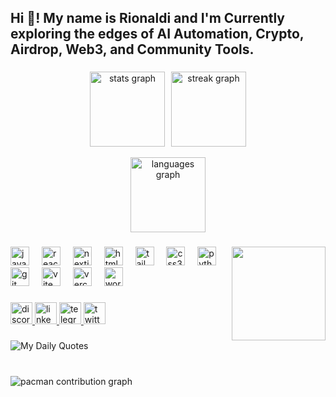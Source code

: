 <h2 align="left">Hi 👋! My name is Rionaldi and I'm Currently exploring the edges of AI Automation, Crypto, Airdrop, Web3, and Community Tools.</h2>

###

<div align="center">
  <div style="display: flex; justify-content: center; gap: 10px;">
    <img src="https://github-readme-stats.vercel.app/api?username=4funnds&theme=blue_navy&hide_border=false&include_all_commits=false&count_private=false" height="120" alt="stats graph" />
    <img src="https://nirzak-streak-stats.vercel.app/?user=4funnds&theme=blue_navy&hide_border=false" height="120" alt="streak graph" />
  </div>
  <br />
  <img src="https://github-readme-stats.vercel.app/api/top-langs/?username=4funnds&theme=blue_navy&hide_border=false&include_all_commits=false&count_private=false&layout=compact" height="120" alt="languages graph" />
</div>

###

<img align="right" height="150" src="https://media0.giphy.com/media/v1.Y2lkPTc5MGI3NjExYTJ4OWE2bmZjaXNmczBrZHdrcHYzeXRtcWM3ZWFhOGZ4enVmcXhoOSZlcD12MV9pbnRlcm5hbF9naWZfYnlfaWQmY3Q9Zw/ryKkajMOMjYCQ/giphy.gif"  />

###

<div align="left">
  <img src="https://cdn.jsdelivr.net/gh/devicons/devicon/icons/javascript/javascript-original.svg" height="30" alt="javascript logo"  />
  <img width="12" />
  <img src="https://cdn.jsdelivr.net/gh/devicons/devicon/icons/react/react-original.svg" height="30" alt="react logo"  />
  <img width="12" />
  <img src="https://cdn.jsdelivr.net/gh/devicons/devicon/icons/nextjs/nextjs-original.svg" height="30" alt="nextjs logo"  />
  <img width="12" />
  <img src="https://skillicons.dev/icons?i=html" height="30" alt="html5 logo"  />
  <img width="12" />
  <img src="https://skillicons.dev/icons?i=tailwind" height="30" alt="tailwindcss logo"  />
  <img width="12" />
  <img src="https://skillicons.dev/icons?i=css" height="30" alt="css3 logo"  />
  <img width="12" />
  <img src="https://skillicons.dev/icons?i=py" height="30" alt="python logo"  />
  <img width="12" />
  <img src="https://skillicons.dev/icons?i=git" height="30" alt="git logo"  />
  <img width="12" />
  <img src="https://skillicons.dev/icons?i=vite" height="30" alt="vite logo"  />
  <img width="12" />
  <img src="https://skillicons.dev/icons?i=vercel" height="30" alt="vercel logo"  />
  <img width="12" />
  <img src="https://skillicons.dev/icons?i=wordpress" height="30" alt="wordpress logo"  />
</div>

###

<div align="left">
  <a href="https://discord.com/4funnds" target="_blank">
    <img src="https://img.shields.io/static/v1?message=Discord&logo=discord&label=&color=7289DA&logoColor=white&labelColor=&style=for-the-badge" height="35" alt="discord logo"  />
  </a>
  <a href="https://www.linkedin.com/in/rionaldi-lie-44ab41280/" target="_blank">
    <img src="https://img.shields.io/static/v1?message=LinkedIn&logo=linkedin&label=&color=0077B5&logoColor=white&labelColor=&style=for-the-badge" height="35" alt="linkedin logo"  />
  </a>
  <a href="https://t.me/fourfunnds" target="_blank">
    <img src="https://img.shields.io/static/v1?message=Telegram&logo=telegram&label=&color=2CA5E0&logoColor=white&labelColor=&style=for-the-badge" height="35" alt="telegram logo"  />
  </a>
  <a href="https://x.com/4funnds" target="_blank">
    <img src="https://img.shields.io/static/v1?message=Twitter&logo=twitter&label=&color=1DA1F2&logoColor=white&labelColor=&style=for-the-badge" height="35" alt="twitter logo"  />
  </a>
</div>

###

![My Daily Quotes](https://readme-daily-quotes.vercel.app/api?theme=algolia&author=Me&quote=Accounting+taught+me+precision,+coding+made+it+powerful.&font=poppins&border_width=0)

###

<br clear="both">

<picture>
  <source media="(prefers-color-scheme: dark)" srcset="https://raw.githubusercontent.com/4funnds/4funnds/output/pacman-contribution-graph-dark.svg">
  <source media="(prefers-color-scheme: light)" srcset="https://raw.githubusercontent.com/4funnds/4funnds/output/pacman-contribution-graph.svg">
  <img alt="pacman contribution graph" src="https://raw.githubusercontent.com/4funnds/4funnds/output/pacman-contribution-graph.svg">
</picture>

###
